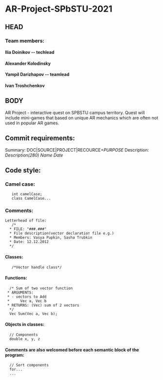 # AR-Project-SPbSTU-2021
## HEAD
### Team members: 
   #### Ilia Doinikov -- **techlead**
   #### Alexander Kolodinsky
   #### Yampil Darizhapov -- **teamlead**
   #### Ivan Troshchenkov
## BODY
AR Project - interactive quest on SPBSTU campus territory. Quest will include mini-games that based on unique AR mechanics which are often not used in popular AR games.

## Commit requirements:
Summary:
DOC|SOURCE|PROJECT|RECOURCE+*PURPOSE*
Description:
*Description(280)*
*Name*
*Date*

## Code style:
  ### Camel case:
       int camelCase;
       class CamelCase...
  ### Comments: 
    Letterhead of file: 
       /*
      * FILE: "###.###"
      * File description(vector declaratioт file e.g.)
      * Members: Vasya Pupkin, Sasha Trubkin
      * Date: 12.12.2012
      */
   #### Classes:
       /*Vector handle class*/
   #### Functions: 
      /* Sum of two vector function
     * ARGUMENTS:
     * - vectors to Add
     *     Vec a, Vec b
     * RETURNS: (Vec) sum of 2 vectors
      */
      Vec Sum(Vec a, Vec b);
   #### Objects in classes:
      // Components
      double x, y, z
   #### Comments are also welcomed before each semantic block of the program:
      // Sort components
      for...
      ...
      

  
 

